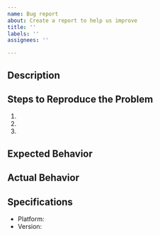 ```yaml
---
name: Bug report
about: Create a report to help us improve
title: ''
labels: ''
assignees: ''

---
```


## Description

<!-- Thanks for your report! Please describe your problem or request here.
For questions, use https://github.com/jj-vcs/jj/discussions/new instead.
Feel free to remove any of the sections below if they don't seem useful. -->


## Steps to Reproduce the Problem

1.
1.
1.

## Expected Behavior


## Actual Behavior


## Specifications

- Platform:
- Version:
